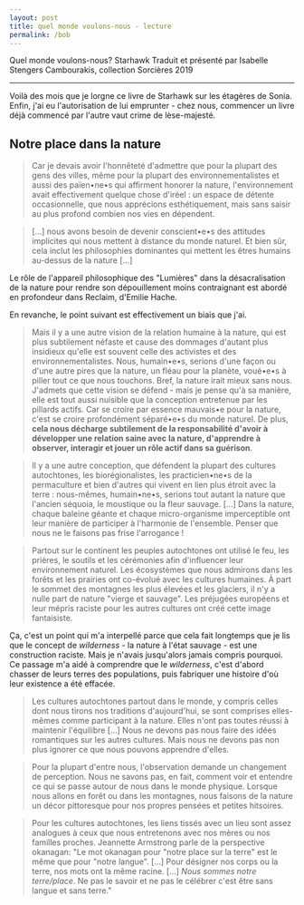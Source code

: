 ```yaml
---
layout: post
title: quel monde voulons-nous - lecture
permalink: /bob
---
```


Quel monde voulons-nous?
Starhawk
Traduit et présenté par Isabelle Stengers
Cambourakis, collection Sorcières
2019

---

Voilà des mois que je lorgne ce livre de Starhawk sur les étagères de Sonia. Enfin, j'ai eu l'autorisation de lui emprunter - chez nous, commencer un livre déjà commencé par l'autre vaut crime de lèse-majesté.

## Notre place dans la nature

> Car je devais avoir l'honnêteté d'admettre que pour la plupart des gens des villes, même pour la plupart des environnementalistes et aussi des païen•ne•s qui affirment honorer la nature, l'environnement avait effectivement quelque chose d'iréel : un espace de détente occasionnelle, que nous apprécions esthétiquement, mais sans saisir au plus profond combien nos vies en dépendent.

> [...] nous avons besoin de devenir conscient•e•s des attitudes implicites qui nous mettent à distance du monde naturel. Et bien sûr, cela inclut les philosophies dominantes qui mettent les êtres humains au-dessus de la nature [...]

Le rôle de l'appareil philosophique des "Lumières" dans la désacralisation de la nature pour rendre son dépouillement moins contraignant est abordé en profondeur dans Reclaim, d'Emilie Hache.

En revanche, le point suivant est effectivement un biais que j'ai.

> Mais il y a une autre vision de la relation humaine à la nature, qui est plus subtilement néfaste et cause des dommages d'autant plus insidieux qu'elle est souvent celle des activistes et des environnementalistes. Nous, humain•e•s, serions d'une façon ou d'une autre pires que la nature, un fléau pour la planète, voué•e•s à piller tout ce que nous touchons. Bref, la nature irait mieux sans nous. J'admets que cette vision se défend - mais je pense qu'à sa manière, elle est tout aussi nuisible que la conception entretenue par les pillards actifs. Car se croire par essence mauvais•e pour la nature, c'est se croire profondément séparé•e•s du monde naturel. De plus, **cela nous décharge subtilement de la responsabilité d'avoir à développer une relation saine avec la nature, d'apprendre à observer, interagir et jouer un rôle actif dans sa guérison**.

> Il y a une autre conception, que défendent la plupart des cultures autochtones, les biorégionalistes, les practicien•ne•s de la permaculture et bien d'autres qui vivent en lien plus étroit avec la terre : nous-mêmes, humain•ne•s, serions tout autant la nature que l'ancien séquoia, le moustique ou la fleur sauvage. [...] Dans la nature, chaque baleine géante et chaque micro-organisme imperceptible ont leur manière de participer à l'harmonie de l'ensemble. Penser que nous ne le faisons pas frise l'arrogance !

> Partout sur le continent les peuples autochtones ont utilisé le feu, les prières, le soutils et les cérémonies afin d'influencer leur environnement naturel. Les écosystèmes que nous admirons dans les forêts et les prairies ont co-évolué avec les cultures humaines. À part le sommet des montagnes les plus élevées et les glaciers, il n'y a nulle part de nature "vierge et sauvage". Les préjugées européens et leur mépris raciste pour les autres cultures ont créé cette image fantaisiste.

Ça, c'est un point qui m'a interpellé parce que cela fait longtemps que je lis que le concept de _wilderness_ - la nature à l'état sauvage - est une construction raciste. Mais je n'avais jusqu'alors jamais compris pourquoi. Ce passage m'a aidé à comprendre que le _wilderness_, c'est d'abord chasser de leurs terres des populations, puis fabriquer une histoire d'où leur existence a été effacée.

> Les cultures autochtones partout dans le monde, y compris celles dont nous tirons nos traditions d'aujourd'hui, se sont comprises elles-mêmes comme participant à la nature. Elles n'ont pas toutes réussi à maintenir l'équilibre [...] Nous ne devons pas nous faire des idées romantiques sur les autres cultures. Mais nous ne devons pas non plus ignorer ce que nous pouvons apprendre d'elles.

> Pour la plupart d'entre nous, l'observation demande un changement de perception. Nous ne savons pas, en fait, comment voir et entendre ce qui se passe autour de nous dans le monde physique. Lorsque nous allons en forêt ou dans les montagnes, nous faisons de la nature un décor pittoresque pour nos propres pensées et petites hitsoires.

> Pour les cultures autochtones, les liens tissés avec un lieu sont assez analogues à ceux que nous entretenons avec nos mères ou nos familles proches. Jeannette Armstrong parle de la perspective okanagan: "Le mot okanagan pour "notre place sur la terre" est le même que pour "notre langue". [...] Pour désigner nos corps ou la terre, nos mots ont la même racine. [...] _Nous sommes notre terre/place_. Ne pas le savoir et ne pas le célébrer c'est être sans langue et sans terre."


